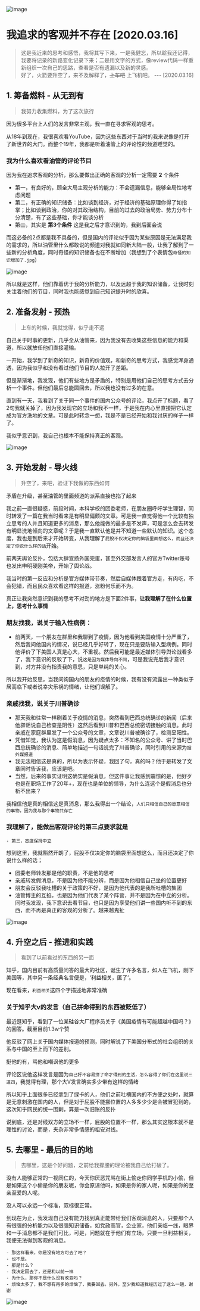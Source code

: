 






![image](https://user-images.githubusercontent.com/57960778/76797528-c02d2f80-679b-11ea-930a-5ae00f850996.png)
# 我追求的客观并不存在 [2020.03.16]
>这是我近来的思考和感悟，我将其写下来，一是我健忘，所以趁我还记得，我要将记录的新路变化记录下来；二是用文字的方式，像review代码一样重新组织一次自己的思路，查看是否有遗漏以及新的灵感。  
>好了，火箭要升空了，来不及解释了，~~上车吧~~ 上飞机吧。 --- [2020.03.16] 



## 1. 筹备燃料 - 从无到有
>我努力收集燃料，为了这次旅行

因为很多平台上人们的发言非常主观，我一直在寻求客观的思考。  

从18年到现在，我很喜欢看YouTube，因为这些东西对于当时的我来说像是打开了新世界的大门。而整个19年，我都是听着油管上的评论性的频道睡觉的。
### 我为什么喜欢看油管的评论节目
因为我在追求客观的分析，那么要做出正确的客观的分析一定需要 **2** 个条件
- 第一，有良好的，顾全大局主观分析的能力：不会遗漏信息，能够全局性地考虑问题
- 第二，有正确的知识储备：比如谈到经济，对于经济的基础原理你得了如指掌；比如谈到政治，你的对其政治结构，目前的过去的政治局势、势力分布十分清楚，有了这些基础，你才能谈分析
- ~~第三~~，其实是 **第3个条件** 这是我之后才意识到的，我到后面会说

而这必备的2点都是我不具备的，但是国内的评论似乎因为某些原因是无法满足我的需求的，所以油管里什么都敢说的频道对我就如同新大陆一般，让我了解到了一些新的分析角度，同时奇怪的知识储备也在不断增加（我想到了个表情包`奇怪的知识增加了.jpg`）


![image](https://user-images.githubusercontent.com/57960778/76797439-7cd2c100-679b-11ea-9446-dca65504eff5.png)


所以就是这样，他们靠着优于我的分析能力，以及远超于我的知识储备，让我时刻关注着他们的节目，同时我也能感觉到自己知识提升时的欣喜。


## 2. 准备发射 - 预热
>上车的时候，我就觉得，似乎走不远

自己关于时事的更新，几乎全从油管来，因为我没有去收集这些信息的能力和渠道，所以就放任他们直接灌输。

一开始，我学到了新奇的知识，新奇的价值观，和新奇的思考方式，我感觉浑身通透，因为我似乎和没有看过他们节目的人拉开了差距。

但是渐渐地，我发现，他们有些地方是矛盾的，特别是用他们自己的思考方式去分析一个事件。但他们最后总能圆回去，所以我也没有过多的在意。

直到有一天，我看到了关于同一个事件的国内公众号的评论，我点开了标题，看了2句我就关掉了，因为我发现它的立场和我不一样，于是我在内心里直接把它认定成为官方洗地的文章。可是此时转念一想，我是不是已经开始和我讨厌的样子一样了。  

我似乎意识到，我自己也根本不能保持真正的客观。

![image](https://user-images.githubusercontent.com/57960778/76797723-27e37a80-679c-11ea-84dc-f0ba253bc4f9.png)


## 3. 开始发射 - 导火线
>升空了，来吧，验证下我做的东西如何

矛盾在升级，甚至油管的里面频道的派系直接也掐了起来

我之前一直很疑惑，前段时间，本科学校的团委老师，在朋友圈呼吁学生理智，同时转发了一篇在我当时看来是有明显偏颇的文章。可是我一直觉得他一个比较有独立思考的人并且知道更多的消息，那么他能做的最多是不发声，可是怎么会去转发有明显洗地倾向的文章呢？于是我一直默认他是并不知道一些默认的知识。这个态度，我也是到后来才开始转变，从我理解了`屁股不仅决定你的脑袋里面想这么，而且还决定了你说什么样的话`开始。

前两天舆论反扑，包括大肆宣扬外国完蛋，甚至外交部发言人的官方Twitter账号也发出申明硬刚美帝，开始了舆论战。

我当时的第一反应和分析是官方媒体带节奏，然后自媒体跟着官方走，有肉吃，不会犯错，而且民众喜欢看这样的报道，涨粉何乐而不为。

真正让我突然意识到我的思考不对劲的地方是下面2件事，**让我理解了在什么位置上，思考什么事情**
### 朋友找我，说关于输入性病例：
- 前两天，一个朋友在群里和我聊到了疫情，因为他看到美国疫情十分严重了，然后我问他国内的情况，说已经几乎好转了，现在只是要防输入型病例。同时他评价了下美国人真是心大，不重视。然后我可能是最近媒体引导舆论战看多了，我下意识的反驳了下，说`这是因为媒体导向不同`，可是我说完后我才意识到，对方并没有指责我的意思，只是单纯的关心。

所以我开始反思，当我问询国内的朋友的疫情的时候，我有没有流露出一种类似于居高临下或者说幸灾乐祸的情绪，让他们误解了。
### 亲戚找我，说关于川普确诊
- 那天我和往常一样刷着关于疫情的消息，突然看到巴西总统确诊的新闻（后来他辟谣说自己检查是阴性）这然后看到川普和巴西总统密切接触的消息。此时亲戚在家庭群里发了一个公众号的文章，文章说川普被确诊了，检测呈阳性。  
- 凭借知觉，我认为这是假消息，因为疑点太多：不知名的公众号、讲了当时巴西总统确诊的消息、简单地描述一句话说完了川普确诊，同时引用的来源为`据外媒报道`  
- 我无法相信这是真的，所以为表示怀疑，我回了句，真的吗？他于是转发了文章同时告诉我，应该是吧。  
- 当然，后来的事实证明这确实是假消息，但这件事让我感到震惊的是，他好歹也是在职场工作了20年+，现在也是单位的领导，为什么连这个是假消息也分析不出来？

我相信他是真的相信这是真消息，那么我得出一个结论，`人们只相信自己的愿意相信的事物，因为我与那个事物共存亡`


### 我理解了，能做出客观评论的第三点要求就是   
    - 第三，态度保持中立

想到这里，我就豁然开朗了，屁股不仅决定你的脑袋里面想这么，而且还决定了你说什么样的话；

  - 团委老师转发那是他的职责，不是他的思考
  - 亲戚转发假消息，不是因为他不能分辨，而是因为他相信自己坐的位置更好
  - 朋友会反驳我吐槽的关于政策的不好，是因为他代表的是我所吐槽的集团
  - 油管博主的互掐，也是因为他们代表了某个阵营，并不是因为在中立的分析。同时我发现，我下意识去看节目，也只是因为享受他们讲一些国内听不到的东西，而不再是真正的客观的分析了。越来越鬼扯

![image](https://user-images.githubusercontent.com/57960778/76797615-ee127400-679b-11ea-93ea-822433520d33.png)

## 4. 升空之后 - 推进和实践
> 看到了以前看过的东西的另一面

知乎，国内目前有高质量问答的最大的社区，诞生了许多名言，如人在飞机，刚下美国等，其中另一条经典名言便是，‘利益相关，匿了’。

现在看来，`利益相关`这四个字描述地非常准确
### 关于知乎大v的发言（自己拼命得到的东西被贬低了）
最近逛知乎，看到了一位某硅谷大厂程序员关于《美国疫情有可能超越中国吗？》的回答。截至目前1.3w个赞

他反驳了网上关于国内媒体报道的预测，同时解说了下美国分布式的社会组织的关系与中国的至上而下的差别。

挺他的有，骂他和嘲讽他的更多

评论区说他这样发言是因为`自己好不容易拼了命才得到的生活，怎么容得了你们在这里说三道四`，我觉得有理，那个大V发言确实多少带有这样的情绪

所以知乎上面很多已经拿到了绿卡的人，他们之前吐槽国内的不方便之处时，就算是无意刺激在国内的人，但是对于屁股不能挪位置的人多多少少是会被冒犯到的，这次知乎网民的统一围剿，算是一次旧账的反扑

说到底，还是对线双方的立场不一样，屁股的位置不一样，那么其实这根本就不是理性的讨论，而是，夹杂非常多情感的祖安对线。


## 5. 去哪里 - 最后的目的地
> 去哪里，这是个好问题，之前给我撑腰的理论被我自己给打破了。

没有人能够正常的一视同仁的，今天你厌恶咒骂在街上偷走你同学手机的小偷，但是如果这个小偷是你的朋友呢，你会原谅他吗，如果是你的家人呢，如果是你的至亲至爱的人呢。  

没人可以永远一个标准，双标很正常。


到现在为止，我发现自己没有能力找到真正能带给我们客观消息的人，只要那个人有很强的分析能力以及很强知识储备，如党政高官，企业家，他们亲临一线，眼界和一手消息都不是我们可比，可是，问题就在于他们有立场，只要一旦利益相关，我便无法得到客观的消息。

```
- 那这样看来，你是没有地方可去了吧？
- 也不是。
- 那是什么？
- 我决定回去了，还是和以前一样
- 为什么，那你不是什么没有改变吗？
- 烦恼太多了，我不想有再多的烦恼了，我要回去。另外，至少我知道我经历过了这么一趟，谢谢
```
![image](https://user-images.githubusercontent.com/57960778/76797482-9ecc4380-679b-11ea-9f3b-78fd903ff192.png)

<!-- 
为什么要说服对方，不需要说服对方，理由是  
    - 如果残忍点的理由是，没有必要
    - 而温柔的点的理由是，摧毁一个人赖以生存的信仰，真的是一件很残忍的事






---
# 我自己为什么喜欢看YouTube（一是为了寻求客观的分析，二是单纯的享受可以听到不一样的声音）
# 最后绕了一大圈，发现自己没有办法做到真正的客观（1.思维的局限性；2.知识的局限性）
# 所以绕了一圈，我还是回到了简单的凭主观直觉的思考状态。唯一变化的是我走过了一圈思考。


## 摧毁一个人赖以生存的信仰，真的是一件很残忍的事
## 我喜欢的是在夏天，在曾经炎热的房间，偷偷发现了别的小伙伴都不知道的秘密时的欣喜 -->